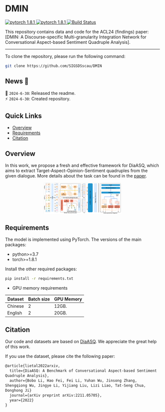 <!-- <p align="center"> -->
<!-- </p> -->
# DMIN
<a href="https://github.com/SIGSDSscau/DMIN">
  <img src="https://img.shields.io/badge/DMIN-0.1-blue" alt="pytorch 1.8.1">
</a>
<a href="https://github.com/SIGSDSscau/DMIN" rel="nofollow">
  <img src="https://img.shields.io/badge/pytorch-1.8.1-green" alt="pytorch 1.8.1">
</a>
<a href="https://huggingface.co/docs/transformers/index" rel="nofollow">
  <img src="https://img.shields.io/badge/transformers-4.24.0-orange" alt="Build Status">
</a>

This repository contains data and code for the ACL24 (findings) paper: [DMIN: A Discourse-specific Multi-granularity Integration Network for Conversational Aspect-based Sentiment Quadruple Analysis].

------

To clone the repository, please run the following command:

```bash
git clone https://github.com/SIGSDSscau/DMIN
```

## News 🎉

:loudspeaker: `2024-6-30`: Released the readme.  
:zap: `2024-6-30`: Created repository.  


## Quick Links
- [Overview](#overview)
- [Requirements](#requirements)
- [Citation](#citation)


## Overview
In this work, we propose a fresh and effective framework for DiaASQ, which aims to extract Target-Aspect-Opinion-Sentiment quadruples from the given dialogue.
More details about the task can be found in the [paper](https://arxiv.org/abs/2211.05705).

<center>
<img src="./data/fig_model.png" width="50%" />
</center>


## Requirements

The model is implemented using PyTorch. The versions of the main packages:

+ python>=3.7
+ torch>=1.8.1

Install the other required packages:
``` bash
pip install -r requirements.txt
```


+ GPU memory requirements 

| Dataset | Batch size | GPU Memory |
| --- | --- | --- |
| Chinese | 2 |  12GB. |
| English | 2 | 20GB. |


## Citation
Our code and datasets are based on [DiaASQ](https://github.com/unikcc/DiaASQ). We appreciate the great help of this work.

If you use the dataset, please cite the following paper:
```
@article{lietal2022arxiv,
  title={DiaASQ: A Benchmark of Conversational Aspect-based Sentiment Quadruple Analysis},
  author={Bobo Li, Hao Fei, Fei Li, Yuhan Wu, Jinsong Zhang, Shengqiong Wu, Jingye Li, Yijiang Liu, Lizi Liao, Tat-Seng Chua, Donghong Ji}
  journal={arXiv preprint arXiv:2211.05705},
  year={2022}
}
```
